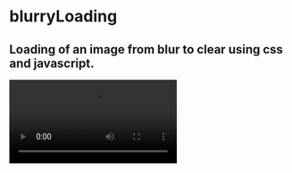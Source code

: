 # blurryLoading

## Loading of an image from blur to clear using css and javascript.

<video src="https://user-images.githubusercontent.com/67530432/224566133-97e46c32-4d6f-4404-9f42-a162d4bfac0a.webm" controls="controls" style="max-width: 730px;"></video>
